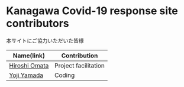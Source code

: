 Kanagawa Covid-19 response site contributors
============================================

本サイトにご協力いただいた皆様

| Name(link) | Contribution |
| --- | --- |
| [ Hiroshi Omata ](https://github.com/homata) | Project facilitation |
| [ Yoji Yamada ](https://github.com/gaccomyamada) | Coding |
